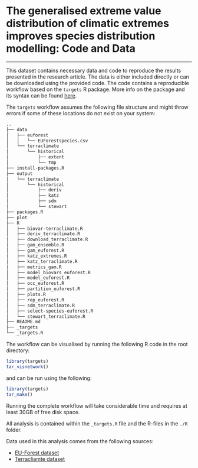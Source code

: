 # The generalised extreme value distribution of climatic extremes improves species distribution modelling: Code and Data
---

This dataset contains necessary data and code to reproduce the results presented in the research article. The data is either included directly or can be downloaded using the provided code. The code contains a reproducible workflow based on the `targets` R package. More info on the package and its syntax can be found [here](https://books.ropensci.org/targets/).

The `targets` workflow assumes the following file structure and might throw errors if some of these locations do not exist on your system:

```bash
..
├── data
│   ├── euforest
│   │   └── EUForestspecies.csv
│   └── terraclimate
│       └── historical
│           ├── extent
│           └── tmp
├── install-packages.R
├── output
│   └── terraclimate
│       └── historical
│           ├── deriv
│           ├── katz
│           ├── sdm
│           └── stewart
├── packages.R
├── plot
├── R
│   ├── biovar-terraclimate.R
│   ├── deriv_terraclimate.R
│   ├── download_terraclimate.R
│   ├── gam_ensemble.R
│   ├── gam_euforest.R
│   ├── katz_extremes.R
│   ├── katz_terraclimate.R
│   ├── metrics_gam.R
│   ├── model_biovars_euforest.R
│   ├── model_euforest.R
│   ├── occ_euforest.R
│   ├── partition_euforest.R
│   ├── plots.R
│   ├── rep_euforest.R
│   ├── sdm_terraclimate.R
│   ├── select-species-euforest.R
│   └── stewart_terraclimate.R
├── README.md
├── _targets
└── _targets.R
```

The workflow can be visualised by running the following R code in the root directory:

```R
library(targets)
tar_visnetwork()
```

and can be run using the following:

```R
library(targets)
tar_make()
```

Running the complete workflow will take considerable time and requires at least 30GB of free disk space.

All analysis is contained within the `_targets.R` file and the R-files in the `./R` folder.

Data used in this analysis comes from the following sources:
  * [EU-Forest dataset](https://www.nature.com/articles/sdata2016123)
  * [Terracliamte dataset](https://www.climatologylab.org/terraclimate.html)

